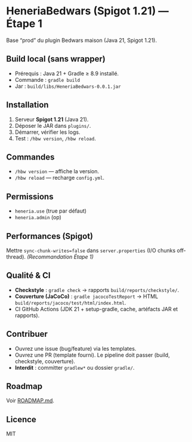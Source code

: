 # HeneriaBedwars (Spigot 1.21) — Étape 1

Base “prod” du plugin Bedwars maison (Java 21, Spigot 1.21).

## Build local (sans wrapper)
- Prérequis : Java 21 + Gradle ≥ 8.9 installé.
- Commande : `gradle build`
- Jar : `build/libs/HeneriaBedwars-0.0.1.jar`

## Installation
1) Serveur **Spigot 1.21** (Java 21).
2) Déposer le JAR dans `plugins/`.
3) Démarrer, vérifier les logs.
4) Test : `/hbw version`, `/hbw reload`.

## Commandes
- `/hbw version` — affiche la version.
- `/hbw reload` — recharge `config.yml`.

## Permissions
- `heneria.use` (true par défaut)
- `heneria.admin` (op)

## Performances (Spigot)
Mettre `sync-chunk-writes=false` dans `server.properties` (I/O chunks off-thread). *(Recommandation Étape 1)*

## Qualité & CI
- **Checkstyle** : `gradle check` → rapports `build/reports/checkstyle/`.
- **Couverture (JaCoCo)** : `gradle jacocoTestReport` → HTML `build/reports/jacoco/test/html/index.html`.
- CI GitHub Actions (JDK 21 + setup-gradle, cache, artéfacts JAR et rapports).

## Contribuer
- Ouvrez une issue (bug/feature) via les templates.
- Ouvrez une PR (template fourni). Le pipeline doit passer (build, checkstyle, couverture).
- **Interdit** : committer `gradlew*` ou dossier `gradle/`.

## Roadmap
Voir [ROADMAP.md](./ROADMAP.md).

## Licence
MIT
